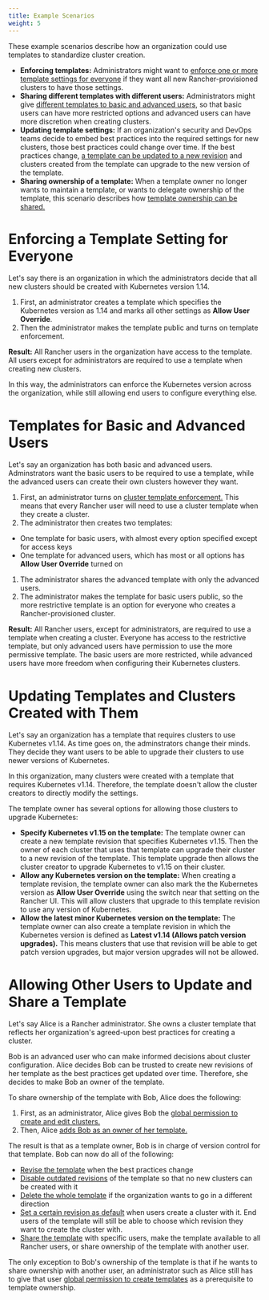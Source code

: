 ```yaml
---
title: Example Scenarios
weight: 5
---
```


These example scenarios describe how an organization could use templates to standardize cluster creation.

- **Enforcing templates:** Administrators might want to [enforce one or more template settings for everyone](#enforcing-a-template-setting-for-everyone) if they want all new Rancher-provisioned clusters to have those settings.
- **Sharing different templates with different users:** Administrators might give [different templates to basic and advanced users,](#templates-for-basic-and-advanced-users) so that basic users can have more restricted options and advanced users can have more discretion when creating clusters.
- **Updating template settings:** If an organization's security and DevOps teams decide to embed best practices into the required settings for new clusters, those best practices could change over time. If the best practices change, [a template can be updated to a new revision](#updating-templates-and-clusters-created-with-them) and clusters created from the template can upgrade to the new version of the template.
- **Sharing ownership of a template:** When a template owner no longer wants to maintain a template, or wants to delegate ownership of the template, this scenario describes how [template ownership can be shared.](#allowing-other-users-to-update-and-share-a-template)


# Enforcing a Template Setting for Everyone

Let's say there is an organization in which the administrators decide that all new clusters should be created with Kubernetes version 1.14.

1. First, an administrator creates a template which specifies the Kubernetes version as 1.14 and marks all other settings as **Allow User Override**. 
1. Then the administrator makes the template public and turns on template enforcement.

**Result:** All Rancher users in the organization have access to the template. All users except for administrators are required to use a template when creating new clusters.

In this way, the administrators can enforce the Kubernetes version across the organization, while still allowing end users to configure everything else.

# Templates for Basic and Advanced Users

Let's say an organization has both basic and advanced users. Adminstrators want the basic users to be required to use a template, while the advanced users can create their own clusters however they want.

1. First, an administrator turns on [cluster template enforcement.]({{<baseurl>}}/rancher/v2.x/en/user-settings/cluster-templates/enforcement-and-overrides/#requiring-new-clusters-to-use-a-cluster-template) This means that every Rancher user will need to use a cluster template when they create a cluster.
1. The administrator then creates two templates: 

  - One template for basic users, with almost every option specified except for access keys
  - One template for advanced users, which has most or all options has **Allow User Override** turned on

1. The administrator shares the advanced template with only the advanced users.
1. The administrator makes the template for basic users public, so the more restrictive template is an option for everyone who creates a Rancher-provisioned cluster.

**Result:** All Rancher users, except for administrators, are required to use a template when creating a cluster. Everyone has access to the restrictive template, but only advanced users have permission to use the more permissive template. The basic users are more restricted, while advanced users have more freedom when configuring their Kubernetes clusters.

# Updating Templates and Clusters Created with Them

Let's say an organization has a template that requires clusters to use Kubernetes v1.14. As time goes on, the adminstrators change their minds. They decide they want users to be able to upgrade their clusters to use newer versions of Kubernetes.

In this organization, many clusters were created with a template that requires Kubernetes v1.14. Therefore, the template doesn't allow the cluster creators to directly modify the settings.

The template owner has several options for allowing those clusters to upgrade Kubernetes:

- **Specify Kubernetes v1.15 on the template:** The template owner can create a new template revision that specifies Kubernetes v1.15. Then the owner of each cluster that uses that template can upgrade their cluster to a new revision of the template. This template upgrade then allows the cluster creator to upgrade Kubernetes to v1.15 on their cluster.
- **Allow any Kubernetes version on the template:** When creating a template revision, the template owner can also mark the the Kubernetes version as **Allow User Override** using the switch near that setting on the Rancher UI. This will allow clusters that upgrade to this template revision to use any version of Kubernetes.
- **Allow the latest minor Kubernetes version on the template:** The template owner can also create a template revision in which the Kubernetes version is defined as **Latest v1.14 (Allows patch version upgrades).** This means clusters that use that revision will be able to get patch version upgrades, but major version upgrades will not be allowed.

# Allowing Other Users to Update and Share a Template

Let's say Alice is a Rancher administrator. She owns a cluster template that reflects her organization's agreed-upon best practices for creating a cluster.

Bob is an advanced user who can make informed decisions about cluster configuration. Alice decides Bob can be trusted to create new revisions of her template as the best practices get updated over time. Therefore, she decides to make Bob an owner of the template.

To share ownership of the template with Bob, Alice does the following:

1. First, as an administrator, Alice gives Bob the [global permission to create and edit clusters.]({{<baseurl>}}/rancher/v2.x/en/user-settings/cluster-templates/owner-permissions/#allowing-a-user-to-create-and-revise-templates)
1. Then, Alice [adds Bob as an owner of her template.]({{<baseurl>}}/rancher/v2.x/en/user-settings/cluster-templates/sharing-templates/#sharing-ownership-of-templates)

The result is that as a template owner, Bob is in charge of version control for that template. Bob can now do all of the following:

- [Revise the template]({{<baseurl>}}/rancher/v2.x/en/user-settings/cluster-templates/creating-and-revising/#updating-a-cluster-template) when the best practices change
- [Disable outdated revisions]({{<baseurl>}}/rancher/v2.x/en/user-settings/cluster-templates/creating-and-revising/#disabling-a-cluster-template-revision) of the template so that no new clusters can be created with it
- [Delete the whole template]({{<baseurl>}}/rancher/v2.x/en/user-settings/cluster-templates/creating-and-revising/#deleting-a-cluster-template) if the organization wants to go in a different direction
- [Set a certain revision as default]({{<baseurl>}}/rancher/v2.x/en/user-settings/cluster-templates/creating-and-revising/#setting-a-cluster-template-revision-as-default) when users create a cluster with it. End users of the template will still be able to choose which revision they want to create the cluster with.
- [Share the template]({{<baseurl>}}/rancher/v2.x/en/user-settings/cluster-templates/sharing-templates) with specific users, make the template available to all Rancher users, or share ownership of the template with another user.

The only exception to Bob's ownership of the template is that if he wants to share ownership with another user, an administrator such as Alice still has to give that user [global permission to create templates]({{<baseurl>}}/rancher/v2.x/en/user-settings/cluster-templates/owner-permissions/#giving-users-permission-to-create-templates) as a prerequisite to template ownership.